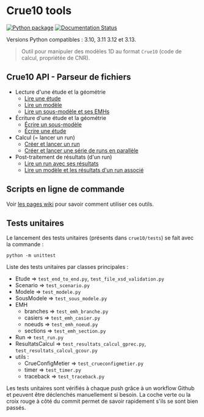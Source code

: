 Crue10 tools
============

[![Python package](https://github.com/CNR-Engineering/Crue10_tools/workflows/Python%20package/badge.svg)](https://github.com/CNR-Engineering/Crue10_tools/actions)
[![Documentation Status](https://readthedocs.org/projects/crue10-tools/badge/?version=latest)](https://crue10-tools.readthedocs.io/fr/latest/)

Versions Python compatibles : 3.10, 3.11 3.12 et 3.13.

> Outil pour manipuler des modèles 1D au format `Crue10` (code de calcul, propriétée de CNR).

## Crue10 API - Parseur de fichiers

- Lecture d'une étude et la géométrie
  - [Lire une étude](snippets/lire_etudes.py)
  - [Lire un modèle](snippets/lire_modele.py)
  - [Lire un sous-modèle et ses EMHs](snippets/lire_sous_modele.py)
- Écriture d'une étude et la géométrie
  - [Écrire un sous-modèle](snippets/construire_et_ecrire_sous_modele.py)
  - [Écrire une étude](snippets/ecrire_etude.py)
- Calcul (= lancer un run)
  - [Créer et lancer un run](snippets/run_single_calculation.py)
  - [Créer et lancer une série de runs en parallèle](snippets/run_parallel_calculations.py)
- Post-traitement de résultats (d'un run)
  - [Lire un run avec ses résultats](snippets/lire_run_et_resultats.py)
  - [Lire un modèle et les résultats d'un run associé](snippets/lire_modele_et_run.py)

## Scripts en ligne de commande

Voir [les pages wiki](https://github.com/CNR-Engineering/Crue10_tools/wiki) pour savoir comment utiliser ces outils.

## Tests unitaires

Le lancement des tests unitaires (présents dans `crue10/tests`) se fait avec la commande :

```
python -m unittest
````

Liste des tests unitaires par classes principales :
* Etude => `test_end_to_end.py`, `test_file_xsd_validation.py`
* Scenario => `test_scenario.py`
* Modele => `test_modele.py`
* SousModele => `test_sous_modele.py`
* EMH
    * branches => `test_emh_branche.py`
    * casiers => `test_emh_casier.py`  
    * noeuds => `test_emh_noeud.py`
    * sections => `test_emh_section.py`
* Run => `test_run.py`
* ResultatsCalcul => `test_resultats_calcul_gprec.py`, `test_resultats_calcul_gcour.py`
* utils :
    * CrueConfigMetier => `test_crueconfigmetier.py`
    * timer => `test_timer.py`
    * traceback => `test_traceback.py`

Les tests unitaires sont vérifiés à chaque push grâce à un workflow Github et peuvent être déclenchés manuellement si
besoin. La coche verte ou la croix rouge à côté du commit permet de savoir rapidement s'ils se sont bien passés.
